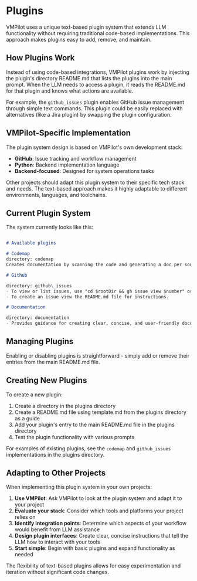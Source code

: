 # Plugins

VMPilot uses a unique text-based plugin system that extends LLM functionality without requiring traditional code-based implementations. This approach makes plugins easy to add, remove, and maintain.

## How Plugins Work

Instead of using code-based integrations, VMPilot plugins work by injecting the plugin's directory README.md that lists the plugins into the main prompt. When the LLM needs to access a plugin, it reads the README.md for that plugin and knows what actions are available.

For example, the `github_issues` plugin enables GitHub issue management through simple text commands. This plugin could be easily replaced with alternatives (like a Jira plugin) by swapping the plugin configuration.

## VMPilot-Specific Implementation

The plugin system design is based on VMPilot's own development stack:
- **GitHub**: Issue tracking and workflow management
- **Python**: Backend implementation language
- **Backend-focused**: Designed for system operations tasks

Other projects should adapt this plugin system to their specific tech stack and needs. The text-based approach makes it highly adaptable to different environments, languages, and toolchains.

## Current Plugin System

The system currently looks like this:
```markdown

# Available plugins

# Codemap
directory: codemap
Creates documentation by scanning the code and generating a doc per source file.

# Github

directory: github\_issues
- To view or list issues, use "cd $rootDir && gh issue view $number" or "gh issue list". Always include the "gh" command.
- To create an issue view the README.md file for instructions.

# Documentation

directory: documentation
- Provides guidance for creating clear, concise, and user-friendly documentation
```

## Managing Plugins

Enabling or disabling plugins is straightforward - simply add or remove their entries from the main README.md file.

## Creating New Plugins

To create a new plugin:
1. Create a directory in the plugins directory
2. Create a README.md file using template.md from the plugins directory as a guide
3. Add your plugin's entry to the main README.md file in the plugins directory
4. Test the plugin functionality with various prompts

For examples of existing plugins, see the `codemap` and `github_issues` implementations in the plugins directory.

## Adapting to Other Projects

When implementing this plugin system in your own projects:

1. **Use VMPilot**: Ask VMPilot to look at the plugin system and adapt it to your project
2. **Evaluate your stack**: Consider which tools and platforms your project relies on
3. **Identify integration points**: Determine which aspects of your workflow would benefit from LLM assistance
4. **Design plugin interfaces**: Create clear, concise instructions that tell the LLM how to interact with your tools
5. **Start simple**: Begin with basic plugins and expand functionality as needed

The flexibility of text-based plugins allows for easy experimentation and iteration without significant code changes.

